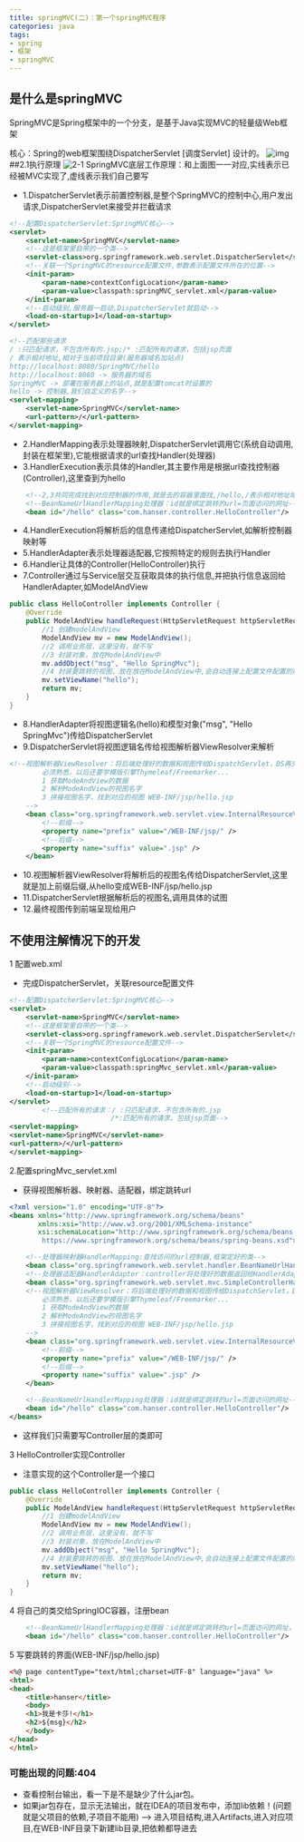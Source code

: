 ```yaml
---
title: springMVC(二)：第一个springMVC程序
categories: java
tags:
- spring
- 框架 
- springMVC
---
```


## 是什么是springMVC

SpringMVC是Spring框架中的一个分支，是基于Java实现MVC的轻量级Web框架

核心：Spring的web框架围绕DispatcherServlet [调度Servlet] 设计的。
![img](https://hanser373.oss-cn-beijing.aliyuncs.com/img/202304141036483.png)
##2.1执行原理
![2-1](https://hanser373.oss-cn-beijing.aliyuncs.com/img/202304141036682.png)
SpringMVC底层工作原理：和上面图一一对应,实线表示已经被MVC实现了,虚线表示我们自己要写

- 1.DispatcherServlet表示前置控制器,是整个SpringMVC的控制中心,用户发出请求,DispatcherServlet来接受并拦截请求
```xml
<!--配置DispatcherServlet:SpringMVC核心-->
<servlet>
    <servlet-name>SpringMVC</servlet-name>
    <!--这是框架里自带的一个类-->
    <servlet-class>org.springframework.web.servlet.DispatcherServlet</servlet-class>
    <!--关联一个SpringMVC的resource配置文件,参数表示配置文件所在的位置-->
    <init-param>
        <param-name>contextConfigLocation</param-name>
        <param-value>classpath:springMVC_servlet.xml</param-value>
    </init-param>
    <!--启动级别,服务器一启动,DispatcherServlet就启动-->
    <load-on-startup>1</load-on-startup>
</servlet>

<!--匹配那些请求
/ :只匹配请求，不包含所有的.jsp;/* :匹配所有的请求，包括jsp页面
/ 表示相对地址,相对于当前项目目录(服务器域名加站点)
http://localhost:8080/SpringMVC/hello
http://localhost:8080 -> 服务器的域名
SpringMVC -> 部署在服务器上的站点,就是配置tomcat时设置的
hello -> 控制器,我们自定义的名字-->
<servlet-mapping>
    <servlet-name>SpringMVC</servlet-name>
    <url-pattern>/</url-pattern>
</servlet-mapping>
```
- 2.HandlerMapping表示处理器映射,DispatcherServlet调用它(系统自动调用,封装在框架里),它能根据请求的url查找Handler(处理器)
- 3.HandlerExecution表示具体的Handler,其主要作用是根据url查找控制器(Controller),这里查到为hello
```xml
    <!--2,3共同完成找到对应控制器的作用,就是去的容器里面找,/hello,/表示相对地址域名加站点名-->
    <!--BeanNameUrlHandlerMapping处理器：id就是绑定跳转的url=页面访问的网址-->
    <bean id="/hello" class="com.hanser.controller.HelloController"/>
```
- 4.HandlerExecution将解析后的信息传递给DispatcherServlet,如解析控制器映射等
- 5.HandlerAdapter表示处理器适配器,它按照特定的规则去执行Handler
- 6.Handler让具体的Controller(HelloController)执行
- 7.Controller通过与Service层交互获取具体的执行信息,并把执行信息返回给HandlerAdapter,如ModelAndView
```java
public class HelloController implements Controller {
    @Override
    public ModelAndView handleRequest(HttpServletRequest httpServletRequest, HttpServletResponse httpServletResponse) throws Exception {
        //1 创建modelAndView
        ModelAndView mv = new ModelAndView();
        //2 调用业务层，这里没有，就不写
        //3 封装对象，放在ModelAndView中
        mv.addObject("msg", "Hello SpringMvc");
        //4 封装要跳转的视图，放在放在ModelAndView中,会自动连接上配置文件配置的前缀和后缀(WEB-INF/jsp/hello.jsp)
        mv.setViewName("hello");
        return mv;
    }
}
```
- 8.HandlerAdapter将视图逻辑名(hello)和模型对象("msg", "Hello SpringMvc")传给DispatcherServlet
- 9.DispatcherServlet将视图逻辑名传给视图解析器ViewResolver来解析
```xml
<!--视图解析器ViewResolver：将后端处理好的数据和视图传给DispatchServlet，DS再交给ViewResolver先解析一遍，确认无误再传给前端
        必须熟悉，以后还要学模版引擎Thymeleaf/Freemarker...
        1 获取ModeAndView的数据
        2 解析ModeAndView的视图名字
        3 拼接视图名字，找到对应的视图 WEB-INF/jsp/hello.jsp
    -->
    <bean class="org.springframework.web.servlet.view.InternalResourceViewResolver" id="internalResourceViewResolver">
        <!--前缀-->
        <property name="prefix" value="/WEB-INF/jsp/" />
        <!--后缀-->
        <property name="suffix" value=".jsp" />
    </bean>
```
- 10.视图解析器ViewResolver将解析后的视图名传给DispatcherServlet,这里就是加上前缀后缀,从hello变成WEB-INF/jsp/hello.jsp
- 11.DispatcherServlet根据解析后的视图名,调用具体的试图
- 12.最终视图传到前端呈现给用户

## 不使用注解情况下的开发

1 配置web.xml

- 完成DispatcherServlet，关联resource配置文件
```xml
<!--配置DispatcherServlet:SpringMVC核心-->
<servlet>
    <servlet-name>SpringMVC</servlet-name>
    <!--这是框架里自带的一个类-->
    <servlet-class>org.springframework.web.servlet.DispatcherServlet</servlet-class>
    <!--关联一个SpringMVC的resource配置文件-->
    <init-param>
        <param-name>contextConfigLocation</param-name>
        <param-value>classpath:springMvc_servlet.xml</param-value>
    </init-param>
    <!--启动级别-->
    <load-on-startup>1</load-on-startup>
</servlet>
        <!--匹配所有的请求：/ :只匹配请求，不包含所有的.jsp
                         /*:匹配所有的请求，包括jsp页面-->
<servlet-mapping>
<servlet-name>SpringMVC</servlet-name>
<url-pattern>/</url-pattern>
</servlet-mapping>
```
2.配置springMvc_servlet.xml
- 获得视图解析器、映射器、适配器，绑定跳转url
```xml
<?xml version="1.0" encoding="UTF-8"?>
<beans xmlns="http://www.springframework.org/schema/beans"
       xmlns:xsi="http://www.w3.org/2001/XMLSchema-instance"
       xsi:schemaLocation="http://www.springframework.org/schema/beans
        https://www.springframework.org/schema/beans/spring-beans.xsd">

    <!--处理器映射器HandlerMapping:查找访问的url控制器,框架定好的类-->
    <bean class="org.springframework.web.servlet.handler.BeanNameUrlHandlerMapping"/>
    <!--处理器适配器HandlerAdapter：controller将处理好的数据返回给HandlerAdapter,框架定好的类-->
    <bean class="org.springframework.web.servlet.mvc.SimpleControllerHandlerAdapter"/>
    <!--视图解析器ViewResolver：将后端处理好的数据和视图传给DispatchServlet，DS再交给ViewResolver先解析一遍，确认无误再传给前端
        必须熟悉，以后还要学模版引擎Thymeleaf/Freemarker...
        1 获取ModeAndView的数据
        2 解析ModeAndView的视图名字
        3 拼接视图名字，找到对应的视图 WEB-INF/jsp/hello.jsp
    -->
    <bean class="org.springframework.web.servlet.view.InternalResourceViewResolver" id="internalResourceViewResolver">
        <!--前缀-->
        <property name="prefix" value="/WEB-INF/jsp/" />
        <!--后缀-->
        <property name="suffix" value=".jsp" />
    </bean>

    <!--BeanNameUrlHandlerMapping处理器：id就是绑定跳转的url=页面访问的网址-->
    <bean id="/hello" class="com.hanser.controller.HelloController"/>
</beans>
```
- 这样我们只需要写Controller层的类即可

3 HelloController实现Controller
- 注意实现的这个Controller是一个接口
```java
public class HelloController implements Controller {
    @Override
    public ModelAndView handleRequest(HttpServletRequest httpServletRequest, HttpServletResponse httpServletResponse) throws Exception {
        //1 创建modelAndView
        ModelAndView mv = new ModelAndView();
        //2 调用业务层，这里没有，就不写
        //3 封装对象，放在ModelAndView中
        mv.addObject("msg", "Hello SpringMvc");
        //4 封装要跳转的视图，放在放在ModelAndView中,会自动连接上配置文件配置的前缀和后缀(WEB-INF/jsp/hello.jsp)
        mv.setViewName("hello");
        return mv;
    }
}
```
4 将自己的类交给SpringIOC容器，注册bean
```xml
    <!--BeanNameUrlHandlerMapping处理器：id就是绑定跳转的url=页面访问的网址，必须带'/'，/表示相对地址(域名加站点名)-->
    <bean id="/hello" class="com.hanser.controller.HelloController"/>
```
5 写要跳转的界面(WEB-INF/jsp/hello.jsp)
```html
<%@ page contentType="text/html;charset=UTF-8" language="java" %>
<html>
<head>
    <title>hanser</title>
    <body>
    <h1>我是卡莎!</h1>
    <h2>${msg}</h2>
    </body>
</head>
</html>
```
### 可能出现的问题:404

- 查看控制台输出，看一下是不是缺少了什么jar包。
- 如果jar包存在，显示无法输出，就在IDEA的项目发布中，添加lib依赖！(问题就是父项目的依赖,子项目不能用)
--> 进入项目结构,进入Artifacts,进入对应项目,在WEB-INF目录下新建lib目录,把依赖都导进去

